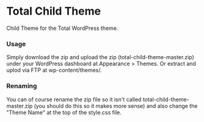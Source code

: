 Total Child Theme
=================

Child Theme for the Total WordPress theme.

### Usage
Simply download the zip and upload the zip (total-child-theme-master.zip) under your WordPress dashboard at Appearance > Themes. Or extract and uplod via FTP at wp-content/themes/.


### Renaming
You can of course rename the zip file so it isn't called total-child-theme-master.zip (you should do this so it makes more sense) and also change the "Theme Name" at the top of the style.css file.
